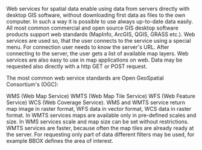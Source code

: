 Web services for spatial data enable using data from servers directly with desktop GIS software, without downloading first data as files to the own computer. In such a way it is possible to use always up-to-date data easily. All most common commercial and open source GIS desktop software products support web standards (MapInfo, ArcGIS, QGIS, GRASS etc.). Web services are used so, that the user connects to the service using a special menu. For connection user needs to know the server's URL. After connecting to the server, the user gets a list of available map layers. Web services are also easy to use in map applications on web. Data may be requested also directly with a http GET or POST request.

The most common web service standards are Open GeoSpatial Consortium's (OGC):

WMS (Web Map Service)
WMTS (Web Map Tile Service)
WFS (Web Feature Service)
WCS (Web Coverage Service).
WMS and WMTS service return map image in raster format, WFS data in vector format, WCS data in raster format. In WMTS services maps are available only in pre-defined scales and size. In WMS services scale and map size can be set without restrictions. WMTS services are faster, because often the map tiles are already ready at the server. For requesting only part of data different filters may be used, for example BBOX defines the area of interest.
